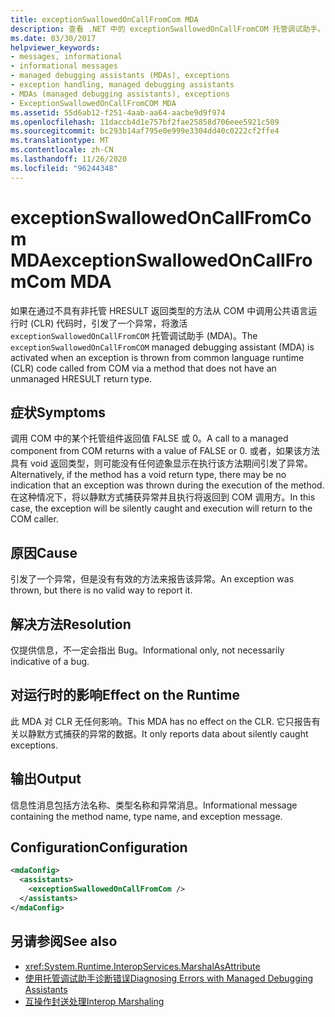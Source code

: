 ```yaml
---
title: exceptionSwallowedOnCallFromCom MDA
description: 查看 .NET 中的 exceptionSwallowedOnCallFromCOM 托管调试助手。 如果引发了异常，但没有正确的报告方法，则会发生此 MDA。
ms.date: 03/30/2017
helpviewer_keywords:
- messages, informational
- informational messages
- managed debugging assistants (MDAs), exceptions
- exception handling, managed debugging assistants
- MDAs (managed debugging assistants), exceptions
- ExceptionSwallowedOnCallFromCOM MDA
ms.assetid: 55d6ab12-f251-4aab-aa64-aacbe9d9f974
ms.openlocfilehash: 11daccb4d1e757bf2fae25858d706eee5921c509
ms.sourcegitcommit: bc293b14af795e0e999e3304dd40c0222cf2ffe4
ms.translationtype: MT
ms.contentlocale: zh-CN
ms.lasthandoff: 11/26/2020
ms.locfileid: "96244348"
---
```

# <a name="exceptionswallowedoncallfromcom-mda"></a><span data-ttu-id="8b047-104">exceptionSwallowedOnCallFromCom MDA</span><span class="sxs-lookup"><span data-stu-id="8b047-104">exceptionSwallowedOnCallFromCom MDA</span></span>

<span data-ttu-id="8b047-105">如果在通过不具有非托管 HRESULT 返回类型的方法从 COM 中调用公共语言运行时 (CLR) 代码时，引发了一个异常，将激活 `exceptionSwallowedOnCallFromCOM` 托管调试助手 (MDA)。</span><span class="sxs-lookup"><span data-stu-id="8b047-105">The `exceptionSwallowedOnCallFromCOM` managed debugging assistant (MDA) is activated when an exception is thrown from common language runtime (CLR) code called from COM via a method that does not have an unmanaged HRESULT return type.</span></span>  
  
## <a name="symptoms"></a><span data-ttu-id="8b047-106">症状</span><span class="sxs-lookup"><span data-stu-id="8b047-106">Symptoms</span></span>  

 <span data-ttu-id="8b047-107">调用 COM 中的某个托管组件返回值 FALSE 或 0。</span><span class="sxs-lookup"><span data-stu-id="8b047-107">A call to a managed component from COM returns with a value of FALSE or 0.</span></span> <span data-ttu-id="8b047-108">或者，如果该方法具有 void 返回类型，则可能没有任何迹象显示在执行该方法期间引发了异常。</span><span class="sxs-lookup"><span data-stu-id="8b047-108">Alternatively, if the method has a void return type, there may be no indication that an exception was thrown during the execution of the method.</span></span> <span data-ttu-id="8b047-109">在这种情况下，将以静默方式捕获异常并且执行将返回到 COM 调用方。</span><span class="sxs-lookup"><span data-stu-id="8b047-109">In this case, the exception will be silently caught and execution will return to the COM caller.</span></span>  
  
## <a name="cause"></a><span data-ttu-id="8b047-110">原因</span><span class="sxs-lookup"><span data-stu-id="8b047-110">Cause</span></span>  

 <span data-ttu-id="8b047-111">引发了一个异常，但是没有有效的方法来报告该异常。</span><span class="sxs-lookup"><span data-stu-id="8b047-111">An exception was thrown, but there is no valid way to report it.</span></span>  
  
## <a name="resolution"></a><span data-ttu-id="8b047-112">解决方法</span><span class="sxs-lookup"><span data-stu-id="8b047-112">Resolution</span></span>  

 <span data-ttu-id="8b047-113">仅提供信息，不一定会指出 Bug。</span><span class="sxs-lookup"><span data-stu-id="8b047-113">Informational only, not necessarily indicative of a bug.</span></span>  
  
## <a name="effect-on-the-runtime"></a><span data-ttu-id="8b047-114">对运行时的影响</span><span class="sxs-lookup"><span data-stu-id="8b047-114">Effect on the Runtime</span></span>  

 <span data-ttu-id="8b047-115">此 MDA 对 CLR 无任何影响。</span><span class="sxs-lookup"><span data-stu-id="8b047-115">This MDA has no effect on the CLR.</span></span> <span data-ttu-id="8b047-116">它只报告有关以静默方式捕获的异常的数据。</span><span class="sxs-lookup"><span data-stu-id="8b047-116">It only reports data about silently caught exceptions.</span></span>  
  
## <a name="output"></a><span data-ttu-id="8b047-117">输出</span><span class="sxs-lookup"><span data-stu-id="8b047-117">Output</span></span>  

 <span data-ttu-id="8b047-118">信息性消息包括方法名称、类型名称和异常消息。</span><span class="sxs-lookup"><span data-stu-id="8b047-118">Informational message containing the method name, type name, and exception message.</span></span>  
  
## <a name="configuration"></a><span data-ttu-id="8b047-119">Configuration</span><span class="sxs-lookup"><span data-stu-id="8b047-119">Configuration</span></span>  
  
```xml  
<mdaConfig>  
  <assistants>  
    <exceptionSwallowedOnCallFromCom />  
  </assistants>  
</mdaConfig>  
```  
  
## <a name="see-also"></a><span data-ttu-id="8b047-120">另请参阅</span><span class="sxs-lookup"><span data-stu-id="8b047-120">See also</span></span>

- <xref:System.Runtime.InteropServices.MarshalAsAttribute>
- [<span data-ttu-id="8b047-121">使用托管调试助手诊断错误</span><span class="sxs-lookup"><span data-stu-id="8b047-121">Diagnosing Errors with Managed Debugging Assistants</span></span>](diagnosing-errors-with-managed-debugging-assistants.md)
- [<span data-ttu-id="8b047-122">互操作封送处理</span><span class="sxs-lookup"><span data-stu-id="8b047-122">Interop Marshaling</span></span>](../interop/interop-marshaling.md)
